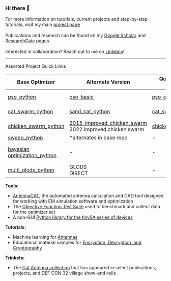 ### Hi there 👋

For more information on tutorials, current projects and step-by-step tutorials, visit my main [project page](https://lc-linkous.github.io/projects) 
<br>
<br>
Publications and research can be found on my [Google Scholar](https://scholar.google.com/citations?user=UHCDo0MAAAAJ&hl=en&oi=ao) and [ResearchGate](https://www.researchgate.net/profile/Lauren-Linkous) pages
<br>
<br>
Interested in collaboration? Reach out to me on [Linkedin](https://www.linkedin.com/in/lauren-linkous)!
<br>

<hr/>
Assorted Project Quick Links

| Base Optimizer | Alternate Version | Quantum-Inspired Optimizer | Surrogate Model Version |
| ------------- | ------------- | ------------- |------------- |
| [pso_python](https://github.com/LC-Linkous/pso_python) | [pso_basic](https://github.com/LC-Linkous/pso_python/tree/pso_basic) | [pso_quantum](https://github.com/LC-Linkous/pso_quantum)  | all versions are options in [surrogate_model_optimization](https://github.com/LC-Linkous/surrogate_model_optimization)|
| [cat_swarm_python](https://github.com/LC-Linkous/cat_swarm_python) | [sand_cat_python](https://github.com/LC-Linkous/cat_swarm_python/tree/sand_cat_python)| [cat_swarm_quantum](https://github.com/LC-Linkous/cat_swarm_python/tree/cat_swarm_quantum) |all versions are options in [surrogate_model_optimization](https://github.com/LC-Linkous/surrogate_model_optimization) |
| [chicken_swarm_python](https://github.com/LC-Linkous/chicken_swarm_python) | [2015_improved_chicken_swarm](https://github.com/LC-Linkous/chicken_swarm_python/tree/improved_chicken_swarm) <br>2022 improved chicken swarm| [chicken_swarm_quantum](https://github.com/LC-Linkous/chicken_swarm_python/tree/chicken_swarm_quantum)  | all versions are options in [surrogate_model_optimization](https://github.com/LC-Linkous/surrogate_model_optimization)|
| [sweep_python](https://github.com/LC-Linkous/sweep_python)  | *alternates in base repo | -  | - |
| [bayesian optimization_python](https://github.com/LC-Linkous/bayesian_optimization_python)  | -| - | *interchangeable surrogate models <br> included in base repo |
| [multi_glods_python](https://github.com/LC-Linkous/multi_glods_python)| GLODS <br> DIRECT | - | multiGLODS option in [surrogate_model_optimization](https://github.com/LC-Linkous/surrogate_model_optimization)|

**Tools:**
* [AntennaCAT](https://github.com/LC-Linkous/AntennaCalculationAutotuningTool), the automated antenna calculation and CAD tool designed for working with EM simulation software and optimization
* The [Objective Function Test Suite](https://github.com/LC-Linkous/objective_function_suite) used to benchmark and collect data for the optimizer set
* A non-GUI [Python library for the tinySA series of devices](https://github.com/LC-Linkous/tinySA_python) 

**Tutorials:**
* Machine learning for [Antennas](https://github.com/LC-Linkous/2024-URSI-NRSM-1265)
* Educational material samples for [Encryption, Decryption, and Cryptography](https://github.com/LC-Linkous/cryptography_examples)

**Trinkets:**
* The [Cat Antenna collection](https://github.com/LC-Linkous/cat_antennas) that has appeared in select publications, projects, and DEF CON 32 village show-and-tells


<!---
##[![trophy](https://github-profile-trophy.vercel.app/?username=LC-Linkous&theme=tokyonight&row=2&column=5)](https://github.com/ryo-ma/github-profile-trophy)
![Top Langs](https://github-readme-stats.vercel.app/api/top-langs/?username=LC-Linkous&layout=compact&theme=tokyonight)
 --->


